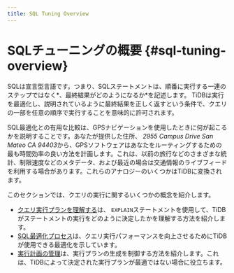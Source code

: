 ```yaml
---
title: SQL Tuning Overview
---
```


# SQLチューニングの概要 {#sql-tuning-overview}

SQLは宣言型言語です。つまり、SQLステートメントは、順番に実行する一連のステップではなく*、最終結果がどのようになるか*を記述します。 TiDBは実行を最適化し、説明されているように最終結果を正しく返すという条件で、クエリの一部を任意の順序で実行することを意味的に許可されます。

SQL最適化との有用な比較は、GPSナビゲーションを使用したときに何が起こるかを説明することです。あなたが提供した住所、 *2955 Campus Drive San Mateo CA 94403*から、GPSソフトウェアはあなたをルーティングするための最も時間効率の良い方法を計画します。これは、以前の旅行などのさまざまな統計、制限速度などのメタデータ、および最近の場合は交通情報のライブフィードを利用する場合があります。これらのアナロジーのいくつかはTiDBに変換されます。

このセクションでは、クエリの実行に関するいくつかの概念を紹介します。

-   [クエリ実行プランを理解する](/explain-overview.md)は、 `EXPLAIN`ステートメントを使用して、TiDBがステートメントの実行をどのように決定したかを理解する方法を紹介します。
-   [SQL最適化プロセス](/sql-optimization-concepts.md)は、クエリ実行パフォーマンスを向上させるためにTiDBが使用できる最適化を示しています。
-   [実行計画の管理](/control-execution-plan.md)は、実行プランの生成を制御する方法を紹介します。これは、TiDBによって決定された実行プランが最適ではない場合に役立ちます。
